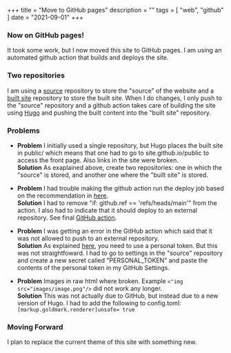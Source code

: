 +++
title = "Move to GitHub pages"
description = ""
tags = [
    "web", "github"
]
date = "2021-09-01"
+++

### Now on GitHub pages!
It took some work, but I now moved this site to GitHub pages. I am using an automated github action that builds and deploys the site.

### Two repositories
I am using a [source](https://github.com/tomisqi/tomisqi.github.io_source) repository to store the "source" of the website and a [built site](https://github.com/tomisqi/tomisqi.github.io) repository to store the built site. When I do changes, I only push to the "source" repository and a github action takes care of building the site using [Hugo](https://gohugo.io/) and pushing the built content into the "built site" repository. 

### Problems
- **Problem** I initially used a single repository, but Hugo places the built site in public/ which means that one had to go to site.github.io/public to access the front page. Also links in the site were broken.<br>
  **Solution**  As exaplained above, create two repositories: one in which the "source" is stored, and another one where the "built site" is stored.

- **Problem** I had trouble making the github action run the deploy job based on the recommendation in [here](https://gohugo.io/hosting-and-deployment/hosting-on-github/).<br>
  **Solution** I had to remove "if: github.ref == 'refs/heads/main'" from the action. I also had to indicate that it should deploy to an external repository. See final [GitHub action](https://github.com/tomisqi/tomisqi.github.io_source/blob/master/.github/workflows/gh-pages.yml).

- **Problem** I was getting an error in the GitHub action which said that it was not allowed to push to an external repository.<br>
  **Solution** As explained [here](https://github.com/marketplace/actions/github-pages-action#%EF%B8%8F-deploy-to-external-repository-external_repository), you need to use a personal token. But this was not straightfoward. I had to go to settings in the "source" repository and create a new secret called "PERSONAL_TOKEN" and paste the contents of the personal token in my GitHub Settings.

- **Problem** Images in raw html where broken. Example `<"img src="images/image.png"/>` did not work any longer.<br>
  **Solution** This was not actually due to GitHub, but instead due to a new version of Hugo. I had to add the following to config.toml: `[markup.goldmark.renderer]unsafe= true`

### Moving Forward
I plan to replace the current theme of this site with something new.